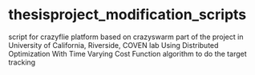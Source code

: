 # thesisproject_modification_scripts
script for crazyflie platform based on crazyswarm
part of the project in University of California, Riverside, COVEN lab
Using Distributed Optimization With Time Varying Cost Function algorithm to do the target tracking
